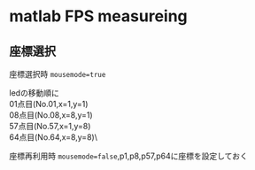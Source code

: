 # matlab FPS measureing

## 座標選択
座標選択時
```mousemode=true```

ledの移動順に\
01点目(No.01,x=1,y=1)\
08点目(No.08,x=8,y=1)\
57点目(No.57,x=1,y=8)\
64点目(No.64,x=8,y=8)\

座標再利用時
```mousemode=false```,p1,p8,p57,p64に座標を設定しておく
